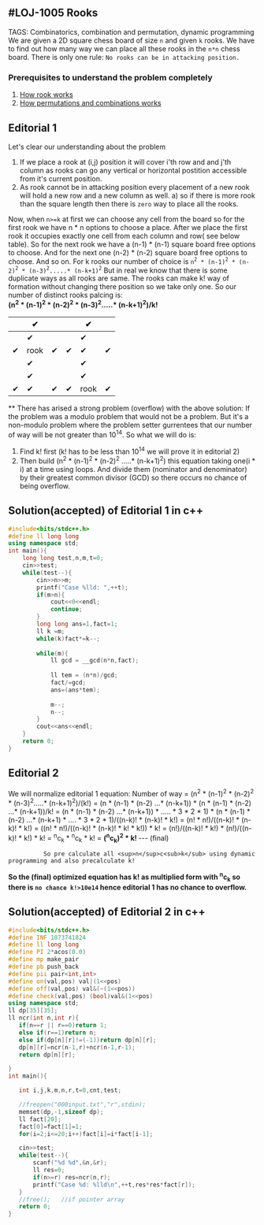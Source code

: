 #LOJ-1005 Rooks
---
TAGS: Combinatorics, combination and permutation, dynamic programming <br>
We are given a 2D square chess board of size `n` and given `k` rooks. We have to find out how many way we can place all these rooks in the `n*n` chess board. There is only one rule: `No rooks can be in attacking position.`

### Prerequisites to understand the problem completely
1) [How rook works](https://en.wikipedia.org/wiki/Rook_(chess)#:~:text=The%20rook%20moves%20horizontally%20or,a%20special%20move%20called%20castling.)
2) [How permutations and combinations works](https://www.mathsisfun.com/combinatorics/combinations-permutations.html)

## Editorial 1
Let's clear our understanding about the problem
1) If we place a rook at (i,j) position it will cover i'th row and and j'th column as rooks can go any vertical or horizontal postition accessible from it's current position.
2) As rook cannot be in attacking position every placement of a new rook will hold a new row and a new column as well.
  a) so if there is more rook than the square length then there is `zero` way to place all the rooks.

Now, when `n>=k` at first we can choose any cell from the board so for the first rook we have n * n options to choose a place. After we place the first rook it occupies exactly one cell from each column and row( see below table). So for the next rook we have a (n-1) * (n-1) square board free options to choose. And for the next one (n-2) * (n-2) square board free options to choose. And so on. 
For k rooks our number of choice is `n`<sup>`2`</sup>` * (n-1)`<sup>`2`</sup>` * (n-2)`<sup>`2`</sup>` * (n-3)`<sup>`2`</sup>`.....* (n-k+1)`<sup>`2`</sup>
But in real we know that there is some duplicate ways as all rooks are same. The rooks can make k! way of formation without changing there position so we take only one. So our number of distinct rooks palcing is:<br>
<strong>(n<sup>2</sup> * (n-1)<sup>2</sup> * (n-2)<sup>2</sup> * (n-3)<sup>2</sup>.....* (n-k+1)<sup>2</sup>)/k!</strong>


| |✔ | | |✔| |
|--- |---| ---| ---|--- |--- |
| |✔| | |✔| |
|✔|rook| ✔|✔|✔|✔|
| |✔| | |✔| |
| |✔| | |✔| |
|✔|✔| ✔| ✔|rook |✔|

** There has arised a strong problem (overflow) with the above solution:
If the problem was a modulo problem that would not be a problem. But it's a non-modulo problem where the problem setter gurrentees that our number of way will be not greater than 10<sup>14</sup>.
So what we will do is:
1) Find k! first (k! has to be less than 10<sup>14</sup> we will prove it in editorial 2)
2) Then build (n<sup>2</sup> * (n-1)<sup>2</sup> * (n-2)<sup>2</sup> .....* (n-k+1)<sup>2</sup>) this equation taking one(i * i) at a time using loops. And divide them (nominator and denominator) by their greatest common divisor (GCD) so there occurs no chance of being overflow.

## Solution(accepted) of Editorial 1 in c++
```cpp
#include<bits/stdc++.h>
#define ll long long
using namespace std;
int main(){
    long long test,n,m,t=0;
    cin>>test;
    while(test--){
        cin>>n>>m;
        printf("Case %lld: ",++t);
        if(m>n){
            cout<<0<<endl;
            continue;
        }
        long long ans=1,fact=1;
        ll k =m;
        while(k)fact*=k--;
        
        while(m){
            ll gcd = __gcd(n*n,fact);
            
            ll tem = (n*n)/gcd;
            fact/=gcd;
            ans=(ans*tem);
        	
            m--;
            n--;
        }
        cout<<ans<<endl;
    }
    return 0;
}
```

## Editorial 2
We will normalize editorial 1 equation:
Number of way = (n<sup>2</sup> * (n-1)<sup>2</sup> * (n-2)<sup>2</sup> * (n-3)<sup>2</sup>.....* (n-k+1)<sup>2</sup>)/(k!)
              = (n * (n-1) * (n-2) ...* (n-k+1)) * (n * (n-1) * (n-2) ...* (n-k+1))/k!
              = (n * (n-1) * (n-2) ...* (n-k+1)) * ..... * 3 * 2 * 1) * (n * (n-1) * (n-2) ...* (n-k+1) * .... * 3 * 2 * 1)/((n-k)! * (n-k)! * k!)
              = (n! * n!)/((n-k)! * (n-k)! * k!)
              = ((n! * n!)/((n-k)! * (n-k)! * k! * k!)) * k!
              = (n!)/((n-k)! * k!)  * (n!)/((n-k)! * k!) * k!
              = <sup>n</sup>c<sub>k</sub> * <sup>n</sup>c<sub>k</sub> * k!
              = <strong>(<sup>n</sup>c<sub>k</sub>)<sup>2</sup> * k! </strong> --- (final)
              
              So pre calculate all <sup>n</sup>c<sub>k</sub> using dynamic programming and also precalculate k! 
  <b> So the (final) optimized equation has k! as multiplied form with <sup>n</sup>c<sub>k</sub> so there is `no chance k!>10e14` hence editorial 1 has no chance to overflow.</b>
              
 ## Solution(accepted) of Editorial 2 in c++
 ```cpp
 #include<bits/stdc++.h>
#define INF 1073741824
#define ll long long
#define PI 2*acos(0.0)
#define mp make_pair
#define pb push_back
#define pii pair<int,int>
#define on(val,pos) val|(1<<pos)
#define off(val,pos) val&(~(1<<pos))
#define check(val,pos) (bool)val&(1<<pos)
using namespace std;
ll dp[35][35];
ll ncr(int n,int r){
    if(n==r || r==0)return 1;
    else if(r==1)return n;
    else if(dp[n][r]!=(-1))return dp[n][r];
    dp[n][r]=ncr(n-1,r)+ncr(n-1,r-1);
    return dp[n][r];

}
int main(){

    int i,j,k,m,n,r,t=0,cnt,test;

    //freopen("000input.txt","r",stdin);
    memset(dp,-1,sizeof dp);
    ll fact[20];
    fact[0]=fact[1]=1;
    for(i=2;i<=20;i++)fact[i]=i*fact[i-1];

    cin>>test;
    while(test--){
        scanf("%d %d",&n,&r);
        ll res=0;
        if(n>=r) res=ncr(n,r);
        printf("Case %d: %lld\n",++t,res*res*fact[r]);
    }
    //free();   //if pointer array
    return 0;
}

 ```
